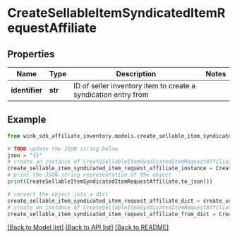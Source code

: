 # CreateSellableItemSyndicatedItemRequestAffiliate


## Properties

Name | Type | Description | Notes
------------ | ------------- | ------------- | -------------
**identifier** | **str** | ID of seller inventory item to create a syndication entry from | 

## Example

```python
from wink_sdk_affiliate_inventory.models.create_sellable_item_syndicated_item_request_affiliate import CreateSellableItemSyndicatedItemRequestAffiliate

# TODO update the JSON string below
json = "{}"
# create an instance of CreateSellableItemSyndicatedItemRequestAffiliate from a JSON string
create_sellable_item_syndicated_item_request_affiliate_instance = CreateSellableItemSyndicatedItemRequestAffiliate.from_json(json)
# print the JSON string representation of the object
print(CreateSellableItemSyndicatedItemRequestAffiliate.to_json())

# convert the object into a dict
create_sellable_item_syndicated_item_request_affiliate_dict = create_sellable_item_syndicated_item_request_affiliate_instance.to_dict()
# create an instance of CreateSellableItemSyndicatedItemRequestAffiliate from a dict
create_sellable_item_syndicated_item_request_affiliate_from_dict = CreateSellableItemSyndicatedItemRequestAffiliate.from_dict(create_sellable_item_syndicated_item_request_affiliate_dict)
```
[[Back to Model list]](../README.md#documentation-for-models) [[Back to API list]](../README.md#documentation-for-api-endpoints) [[Back to README]](../README.md)



